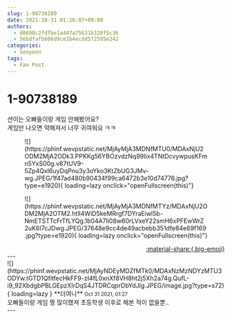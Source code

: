 ```yaml
---
slug: 1-90738189
date: 2021-10-31 01:26:07+09:00
authors:
  - d8698c2fdfbe1a447a75631b320f5c36
  - 56bdfafb606d9ce1b4ecdd572595e242
categories:
  - Seoyeon
tags:
  - Fan Post
---
```


# 1-90738189

<div class="post-container" markdown="1">
<div class="content-container md-sidebar__scrollwrap" markdown="1">

션이는 오빠들이랑 게임 안해봤어요?<br>게임만 나오면 약해져서 너무 귀여워요 ㅋㅋ
<figure markdown="1">
![](https://phinf.wevpstatic.net/MjAyMjA3MDNfMTU0/MDAxNjU2ODM2MjA2ODk3.PPKKg56YBOzvdzNq99Iix4TNtDcvywpusKFmn5YxS00g.v87tUV9-5Zp4QxI6uyDqPnu3y3oYko3KtZbUG3JMv-wg.JPEG/1f47ad480b90434f99ca6472b3e10d74776.jpg?type=e1920){ loading=lazy onclick="openFullscreen(this)"}
</figure>

<figure markdown="1">
![](https://phinf.wevpstatic.net/MjAyMjA3MDNfMTYz/MDAxNjU2ODM2MjA2OTM2.htlI4WiD5keMRrgf7DYraEiwl5b-NmETSTTcFrTfLYQg.1b04A7li08w60rLVxeY22smH6xPFEwWrZ2uK6I7cJDwg.JPEG/37648e9cc4de49acbebb351dfe84e69f169.jpg?type=e1920){ loading=lazy onclick="openFullscreen(this)"}
</figure>


</div>
</div>

<div style="text-align: right;" markdown="1">
<a href="https://weverse.io/fromis9/fanpost/1-90738189" style="text-align: right;">:material-share:{.big-emoji}</a>
</div>
---

<div class="comments-container md-sidebar__scrollwrap" markdown="1">
<div class="comment" markdown="1">
<div class='id-container' markdown="1">
![](https://phinf.wevpstatic.net/MjAyNDEyMDZfMTk0/MDAxNzMzNDYzMTU3ODYw.tGTD1QfitfecHkFF9-zI4fL0xnXf8VH8ht2j5Xh2a74g.QufL-i9_92XbdgbPBLGEpzXIrDqS4JTDRCqprDbYdJIg.JPEG/image.jpg?type=s72){ loading=lazy }
**<span class="artist">더여니</span>** <small>Oct 31 2021, 01:27</small><br>
</div>
<div class='comment-body' markdown="1">
오빠들이랑 게임 짱 많이했져 초등학생 이후로 해본 적이 없을뿐..
</div>
</div>
</div>
---
